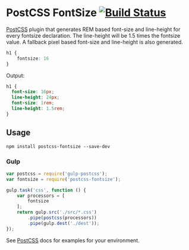 # PostCSS FontSize [![Build Status][ci-img]][ci]

[PostCSS] plugin that generates REM based font-size and line-height for every fontsize declaration. The line-height will be 1.5 times the fontsize value. A fallback pixel based font-size and line-height is also generated.

[PostCSS]: https://github.com/postcss/postcss
[ci-img]:  https://travis-ci.org/richbachman/postcss-fontsize.svg
[ci]:      https://travis-ci.org/richbachman/postcss-fontsize

```css
h1 {
    fontsize: 16
}
```

Output:

```css
h1 {
  font-size: 16px;
  line-height: 24px;
  font-size: 1rem;
  line-height: 1.5rem;
}
```

## Usage

```
npm install postcss-fontsize --save-dev
```

### Gulp
```js
var postcss = require('gulp-postcss');
var fontsize = require('postcss-fontsize');

gulp.task('css', function () {
    var processors = [
        fontsize
    ];
    return gulp.src('./src/*.css')
        .pipe(postcss(processors))
        .pipe(gulp.dest('./dest'));
});
```

See [PostCSS] docs for examples for your environment.
